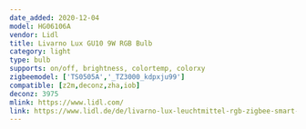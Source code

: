 ```yaml
---
date_added: 2020-12-04
model: HG06106A
vendor: Lidl
title: Livarno Lux GU10 9W RGB Bulb
category: light
type: bulb
supports: on/off, brightness, colortemp, colorxy
zigbeemodel: ['TS0505A','_TZ3000_kdpxju99']
compatible: [z2m,deconz,zha,iob]
deconz: 3975
mlink: https://www.lidl.com/
link: https://www.lidl.de/de/livarno-lux-leuchtmittel-rgb-zigbee-smart-home-dimmbar/p354569
---
```


